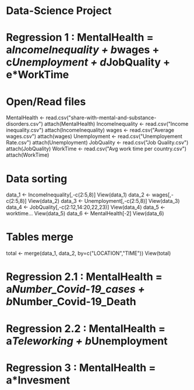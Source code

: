 # Data-Science Project

# Regression 1 : MentalHealth = a*IncomeInequality + b*wages + c*Unemployment + d*JobQuality + e*WorkTime

# Open/Read files
MentalHealth <- read.csv("share-with-mental-and-substance-disorders.csv")
attach(MentalHealth)
IncomeInequality <- read.csv("Income inequality.csv")
attach(IncomeInequality)
wages <- read.csv("Average wages.csv")
attach(wages)
Unemployment <- read.csv("Unemployement Rate.csv")
attach(Unemployment)
JobQuality <- read.csv("Job Quality.csv")
attach(JobQuality)
WorkTime <- read.csv("Avg work time per country.csv")
attach(WorkTime)

# Data sorting 
data_1 <- IncomeInequality[,-c(2:5,8)]
View(data_1)
data_2 <- wages[,-c(2:5,8)]
View(data_2)
data_3 <- Unemployment[,-c(2:5,8)]
View(data_3)
data_4 <- JobQuality[,-c(2:12,14:20,22,23)]
View(data_4)
data_5 <- worktime...
View(data_5)
data_6 <- MentalHealth[-2]
View(data_6)

# Tables merge 
total <- merge(data_1, data_2, by=c("LOCATION","TIME"))
View(total)

# Regression 2.1 : MentalHealth = a*Number_Covid-19_cases + b*Number_Covid-19_Death
# Regression 2.2 : MentalHealth = a*Teleworking + b*Unemployment
# Regression 3 : MentalHealth = a*Invesment 
